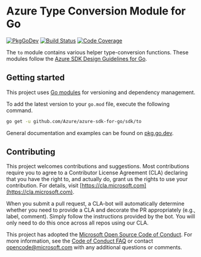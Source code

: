 # Azure Type Conversion Module for Go

[![PkgGoDev](https://pkg.go.dev/badge/github.com/Azure/azure-sdk-for-go/sdk/to)](https://pkg.go.dev/github.com/Azure/azure-sdk-for-go/sdk/to)
[![Build Status](https://dev.azure.com/azure-sdk/public/_apis/build/status/go/go%20-%20to%20-%20ci?branchName=main)](https://dev.azure.com/azure-sdk/public/_build/latest?definitionId=1845&branchName=main)
[![Code Coverage](https://img.shields.io/azure-devops/coverage/azure-sdk/public/1845/main)](https://img.shields.io/azure-devops/coverage/azure-sdk/public/1845/main)

The `to` module contains various helper type-conversion functions.
These modules follow the [Azure SDK Design Guidelines for Go](https://azure.github.io/azure-sdk/golang_introduction.html).

## Getting started

This project uses [Go modules](https://github.com/golang/go/wiki/Modules) for versioning and dependency management.

To add the latest version to your `go.mod` file, execute the following command.

```bash
go get -u github.com/Azure/azure-sdk-for-go/sdk/to
```

General documentation and examples can be found on [pkg.go.dev](https://pkg.go.dev/github.com/Azure/azure-sdk-for-go/sdk/to).

## Contributing
This project welcomes contributions and suggestions. Most contributions require
you to agree to a Contributor License Agreement (CLA) declaring that you have
the right to, and actually do, grant us the rights to use your contribution.
For details, visit [https://cla.microsoft.com](https://cla.microsoft.com).

When you submit a pull request, a CLA-bot will automatically determine whether
you need to provide a CLA and decorate the PR appropriately (e.g., label,
comment). Simply follow the instructions provided by the bot. You will only
need to do this once across all repos using our CLA.

This project has adopted the
[Microsoft Open Source Code of Conduct](https://opensource.microsoft.com/codeofconduct/).
For more information, see the
[Code of Conduct FAQ](https://opensource.microsoft.com/codeofconduct/faq/)
or contact [opencode@microsoft.com](mailto:opencode@microsoft.com) with any
additional questions or comments.
